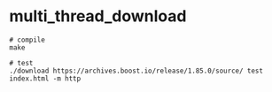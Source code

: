 # multi_thread_download
``` shell
# compile
make

# test
./download https://archives.boost.io/release/1.85.0/source/ test index.html -m http
```






